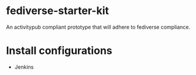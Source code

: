 # fediverse-starter-kit
An activitypub compliant prototype that will adhere to fediverse compliance.


# Install configurations 

* Jenkins 
